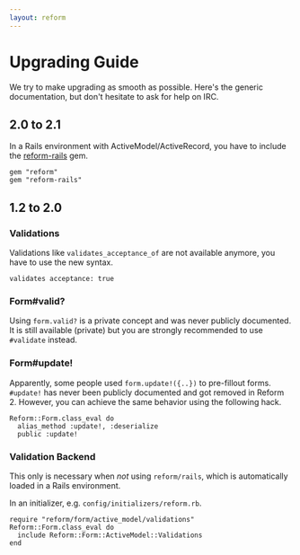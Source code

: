 ```yaml
---
layout: reform
---
```


# Upgrading Guide

We try to make upgrading as smooth as possible. Here's the generic documentation, but don't hesitate to ask for help on IRC.

## 2.0 to 2.1

In a Rails environment with ActiveModel/ActiveRecord, you have to include the [reform-rails](https://github.com/trailblazer/reform-rails) gem.


	gem "reform"
	gem "reform-rails"


## 1.2 to 2.0

### Validations

Validations like `validates_acceptance_of` are not available anymore, you have to use the new syntax.


	validates acceptance: true


### Form#valid?

Using `form.valid?` is a private concept and was never publicly documented. It is still available (private) but you are strongly recommended to use `#validate` instead.

### Form#update!

Apparently, some people used `form.update!({..})` to pre-fillout forms. `#update!` has never been publicly documented and got removed in Reform 2. However, you can achieve the same behavior using the following hack.


	Reform::Form.class_eval do
	  alias_method :update!, :deserialize
	  public :update!


### Validation Backend

This only is necessary when _not_ using `reform/rails`, which is automatically loaded in a Rails environment.

In an initializer, e.g. `config/initializers/reform.rb`.


	require "reform/form/active_model/validations"
	Reform::Form.class_eval do
	  include Reform::Form::ActiveModel::Validations
	end

